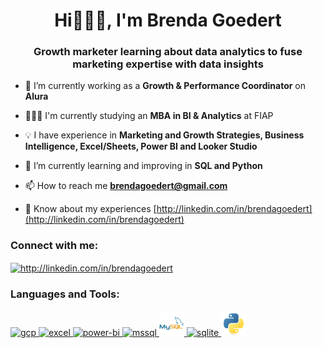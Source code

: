 <h1 align="center">Hi👩🏻‍💻, I'm Brenda Goedert</h1>
<h3 align="center">Growth marketer learning about data analytics to fuse marketing expertise with data insights</h3>

- 🔭 I’m currently working as a **Growth & Performance Coordinator** on **Alura**

- 👩🏻‍🎓 I'm currently studying an **MBA in BI & Analytics** at FIAP

- 💡 I have experience in **Marketing and Growth Strategies, Business Intelligence, Excel/Sheets, Power BI and Looker Studio**

- 🌱 I’m currently learning and improving in **SQL and Python**

- 📫 How to reach me **brendagoedert@gmail.com**

- 📄 Know about my experiences [http://linkedin.com/in/brendagoedert](http://linkedin.com/in/brendagoedert)

<h3 align="left">Connect with me:</h3>
<p align="left">
<a href="https://linkedin.com/in/brendagoedert" target="blank"><img align="center" src="https://raw.githubusercontent.com/rahuldkjain/github-profile-readme-generator/master/src/images/icons/Social/linked-in-alt.svg" alt="http://linkedin.com/in/brendagoedert" height="30" width="40" /></a>
</p>

<h3 align="left">Languages and Tools:</h3>
<p align="left"> 

<a href="https://cloud.google.com" target="_blank" rel="noreferrer"> <img src="https://www.vectorlogo.zone/logos/google_cloud/google_cloud-icon.svg" alt="gcp" width="40" height="40"/> </a> <a href="https://www.microsoft.com/pt-br/microsoft-365/excel" target="_blank" rel="noreferrer"> <img src="https://cdn-icons-png.flaticon.com/512/888/888850.png" alt="excel" width="40" height="40"/> </a> <a href="https://powerbi.microsoft.com/pt-br/" target="_blank" rel="noreferrer"> <img src="https://e7.pngegg.com/pngimages/252/727/png-clipart-power-bi-business-intelligence-microsoft-analytics-microsoft-text-rectangle.png" alt="power-bi" width="40" height="40"/> </a> <a href="https://www.microsoft.com/en-us/sql-server" target="_blank" rel="noreferrer"> <img src="https://www.svgrepo.com/show/303229/microsoft-sql-server-logo.svg" alt="mssql" width="40" height="40"/> </a> <a href="https://www.mysql.com/" target="_blank" rel="noreferrer"> <img src="https://raw.githubusercontent.com/devicons/devicon/master/icons/mysql/mysql-original-wordmark.svg" alt="mysql" width="40" height="40"/> </a> <a href="https://www.sqlite.org/" target="_blank" rel="noreferrer"> <img src="https://www.vectorlogo.zone/logos/sqlite/sqlite-icon.svg" alt="sqlite" width="40" height="40"/> </a>
<a href="https://www.python.org" target="_blank" rel="noreferrer"> <img src="https://raw.githubusercontent.com/devicons/devicon/master/icons/python/python-original.svg" alt="python" width="40" height="40"/> </a>
</p>
